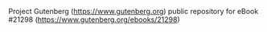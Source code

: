 Project Gutenberg (https://www.gutenberg.org) public repository for eBook #21298 (https://www.gutenberg.org/ebooks/21298)
